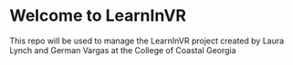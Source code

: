 # Welcome to LearnInVR
This repo will be used to manage the LearnInVR project created by Laura Lynch and German Vargas at the College of Coastal Georgia
